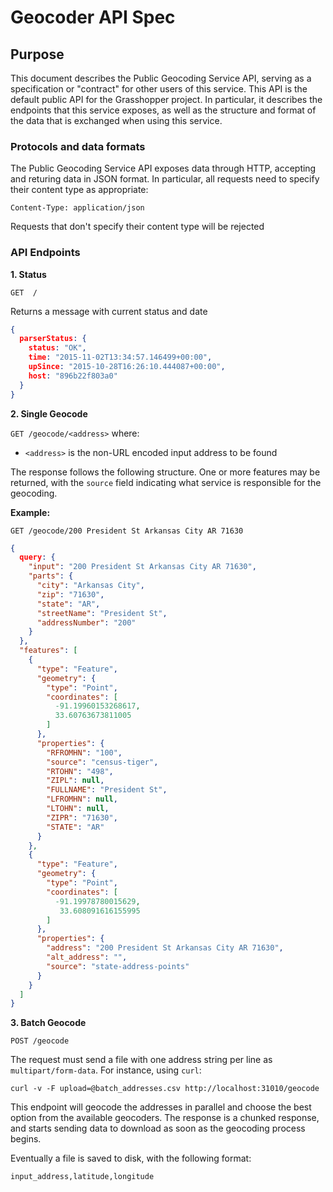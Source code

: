 # Geocoder API Spec

## Purpose
This document describes the Public Geocoding Service API, serving as a specification or "contract" for other users of this service.
This API is the default public API for the Grasshopper project. In particular, it describes the endpoints that this service exposes, as well as the structure and format of the data that is exchanged when using this service.

### Protocols and data formats
The Public Geocoding Service API exposes data through HTTP, accepting and returing data in JSON format.
In particular, all requests need to specify their content type as appropriate:

```
Content-Type: application/json
```

Requests that don't specify their content type will be rejected

### API Endpoints

**1. Status**

`GET  /`

Returns a message with current status and date

```json
{
  parserStatus: {
    status: "OK",
    time: "2015-11-02T13:34:57.146499+00:00",
    upSince: "2015-10-28T16:26:10.444087+00:00",
    host: "896b22f803a0"
  }
}
```

**2. Single Geocode**

`GET /geocode/<address>` where:

 - `<address>` is the non-URL encoded input address to be found

The response follows the following structure.
One or more features may be returned, with the `source` field indicating what service is responsible for the geocoding.


**Example:**

`GET /geocode/200 President St Arkansas City AR 71630`

```json
{
  query: {
    "input": "200 President St Arkansas City AR 71630",
    "parts": {
      "city": "Arkansas City",
      "zip": "71630",
      "state": "AR",
      "streetName": "President St",
      "addressNumber": "200"
    }
  },
  "features": [
    {
      "type": "Feature",
      "geometry": {
        "type": "Point",
        "coordinates": [
          -91.19960153268617,
          33.60763673811005
        ]
      },
      "properties": {
        "RFROMHN": "100",
        "source": "census-tiger",
        "RTOHN": "498",
        "ZIPL": null,
        "FULLNAME": "President St",
        "LFROMHN": null,
        "LTOHN": null,
        "ZIPR": "71630",
        "STATE": "AR"
      }
    },
    {
      "type": "Feature",
      "geometry": {
        "type": "Point",
        "coordinates": [
          -91.19978780015629,
           33.608091616155995
        ]
      },
      "properties": {
        "address": "200 President St Arkansas City AR 71630",
        "alt_address": "",
        "source": "state-address-points"
      }
    }
  ]
}
```

**3. Batch Geocode**

`POST /geocode`

The request must send a file with one address string per line as `multipart/form-data`. For instance, using `curl`:

```
curl -v -F upload=@batch_addresses.csv http://localhost:31010/geocode
```

This endpoint will geocode the addresses in parallel and choose the best option from the available geocoders.
The response is a chunked response, and starts sending data to download as soon as the geocoding process begins.

Eventually a file is saved to disk, with the following format:

`input_address,latitude,longitude`

